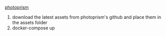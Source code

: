 [photoprism](https://github.com/photoprism/photoprism)

1) download the latest assets from photoprism's github and place them in the assets folder
2) docker-compose up
